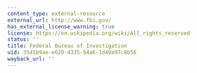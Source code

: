```yaml
---
content_type: external-resource
external_url: http://www.fbi.gov/
has_external_license_warning: true
license: https://en.wikipedia.org/wiki/All_rights_reserved
status: ''
title: Federal Bureau of Investigation
uid: 3541b9ae-e620-4335-94a6-1d49a97c8b56
wayback_url: ''
---
```

